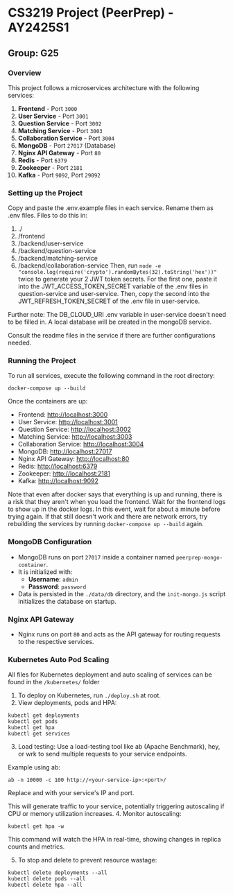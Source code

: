 # CS3219 Project (PeerPrep) - AY2425S1
## Group: G25

### Overview
This project follows a microservices architecture with the following services:
1. **Frontend** - Port `3000`
2. **User Service** - Port `3001`
3. **Question Service** - Port `3002`
4. **Matching Service** - Port `3003`
5. **Collaboration Service** - Port `3004`
6. **MongoDB** - Port `27017` (Database)
7. **Nginx API Gateway** - Port `80`
8. **Redis** - Port `6379`
9. **Zookeeper** - Port `2181`
10. **Kafka** - Port `9092`, Port `29092`

### Setting up the Project
Copy and paste the .env.example files in each service. Rename them as .env files.
Files to do this in:
1. ./
2. /frontend
3. /backend/user-service
4. /backend/question-service
5. /backend/matching-service
6. /backend/collaboration-service
Then, run `node -e "console.log(require('crypto').randomBytes(32).toString('hex'))"` twice to generate
your 2 JWT token secrets. For the first one, paste it into the JWT_ACCESS_TOKEN_SECRET variable of
the .env files in question-service and user-service. Then, copy the second into the
JWT_REFRESH_TOKEN_SECRET of the .env file in user-service. 

Further note: The DB_CLOUD_URI .env variable in user-service doesn't need to be filled in. A local
database will be created in the mongoDB service. 

Consult the readme files in the service if there are further configurations needed.
### Running the Project

To run all services, execute the following command in the root directory:

`docker-compose up --build`

Once the containers are up:
- Frontend: [http://localhost:3000](http://localhost:3000)
- User Service: [http://localhost:3001](http://localhost:3001)
- Question Service: [http://localhost:3002](http://localhost:3002)
- Matching Service: [http://localhost:3003](http://localhost:3003)
- Collaboration Service: [http://localhost:3004](http://localhost:3004)
- MongoDB: [http://localhost:27017](http://localhost:27017)
- Nginx API Gateway: [http://localhost:80](http://localhost:80)
- Redis: [http://localhost:6379](http://localhost:6379)
- Zookeeper: [http://localhost:2181](http://localhost:2181)
- Kafka: [http://localhost:9092](http://localhost:9092)

Note that even after docker says that everything is up and running, there is a risk that they aren't when you load the frontend.  Wait for the frontend logs to show up in the docker logs.
In this event, wait for about a minute before trying again. If that still doesn't work and there are network errors, try
rebuilding the services by running `docker-compose up --build` again.

### MongoDB Configuration

- MongoDB runs on port `27017` inside a container named `peerprep-mongo-container`.
- It is initialized with:
  - **Username**: `admin`
  - **Password**: `password`
- Data is persisted in the `./data/db` directory, and the `init-mongo.js` script initializes the database on startup.

### Nginx API Gateway

- Nginx runs on port `80` and acts as the API gateway for routing requests to the respective services.

### Kubernetes Auto Pod Scaling

All files for Kubernetes deployment and auto scaling of services can be found in the `/kubernetes/` folder
1. To deploy on Kubernetes, run `./deploy.sh` at root.
2. View deployments, pods and HPA:
```
kubectl get deployments
kubectl get pods
kubectl get hpa
kubectl get services
```
3. Load testing:
Use a load-testing tool like ab (Apache Benchmark), hey, or wrk to send multiple requests to your service endpoints.

Example using ab:

`ab -n 10000 -c 100 http://<your-service-ip>:<port>/`

Replace <your-service-ip> and <port> with your service's IP and port.

This will generate traffic to your service, potentially triggering autoscaling if CPU or memory utilization increases.
4. Monitor autoscaling:

`kubectl get hpa -w`

This command will watch the HPA in real-time, showing changes in replica counts and metrics.

5. To stop and delete to prevent resource wastage:
```
kubectl delete deployments --all
kubectl delete pods --all
kubectl delete hpa --all
```
